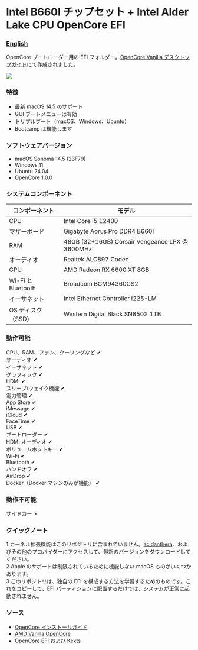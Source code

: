 # Intel B660I チップセット + Intel Alder Lake CPU OpenCore EFI

### [English](https://github.com/joemmetry/opencore-aorusb660i/blob/master/README.EN.md)

OpenCore ブートローダー用の EFI フォルダー。[OpenCore Vanilla デスクトップガイド](https://khronokernel-2.gitbook.io/opencore-vanilla-desktop-guide/)にて作成されました。

<img src = "https://scontent.fmnl17-2.fna.fbcdn.net/v/t1.6435-9/206743122_10216513288344107_3539624459220602424_n.jpg?_nc_cat=109&_nc_rgb565=1&ccb=1-3&_nc_sid=0debeb&_nc_ohc=GIahA9UCavwAX-0qNjY&_nc_ht=scontent.fmnl17-2.fna&oh=26a8b3847e6d7f8eaf644a7e4826a00f&oe=60F11940" />

### 特徴

- 最新 macOS 14.5 のサポート
- GUI ブートメニューは有効
- トリプルブート（macOS、Windows、Ubuntu）
- Bootcamp は機能します

### ソフトウェアバージョン

- macOS Sonoma 14.5 (23F79)
- Windows 11
- Ubuntu 24.04
- OpenCore 1.0.0

### システムコンポーネント

| **コンポーネント** | **モデル**                             |
| ------------------ | -----------------------------------------------|
| CPU                | Intel Core i5 12400                            |
| マザーボード         | Gigabyte Aorus Pro DDR4 B660I                  |
| RAM                | 48GB (32+16GB) Corsair Vengeance LPX @ 3600MHz |
| オーディオ           | Realtek ALC897 Codec                          |
| GPU                | AMD Radeon RX 6600 XT 8GB                      |
| Wi-Fi と Bluetooth | Broadcom BCM94360CS2                           |
| イーサネット         | Intel Ethernet Controller i225-LM              |
| OS ディスク（SSD）   | Western Digital Black SN850X 1TB               |

### 動作可能

CPU、RAM、ファン、クーリングなど ✔<br/>
オーディオ ✔<br/>
イーサネット ✔<br/>
グラフィック ✔<br/>
HDMI ✔<br/>
スリープ/ウェイク機能 ✔<br/>
電力管理 ✔<br/>
App Store ✔<br/>
iMessage ✔<br/>
iCloud ✔<br/>
FaceTime ✔<br/>
USB ✔<br/>
ブートローダー ✔<br/>
HDMI オーディオ ✔<br/>
ボリュームホットキー ✔<br/>
Wi-Fi ✔<br/>
Bluetooth ✔<br/>
ハンドオフ ✔<br/>
AirDrop ✔<br/>
Docker（Docker マシンのみが機能） ✔<br/>

### 動作不可能

サイドカー ✗<br/>

### クイックノート

1.カーネル拡張機能はこのリポジトリに含まれていません。[acidanthera](https://github.com/acidanthera)、およびその他のプロバイダーにアクセスして、最新のバージョンをダウンロードしてください。<br/>
2.Apple のサポートは制限されているために機能しない macOS ものがいくつかあります。 <br/> 3.このリポジトリは、独自の EFI を構成する方法を学習するためのものです。これをコピーして、EFI パーティションに配置するだけでは、システムが正常に起動されません。<br/>

### ソース

- [OpenCore インストールガイド](https://dortania.github.io/OpenCore-Install-Guide/)
- [AMD Vanilla OpenCore](https://github.com/AMD-OSX/AMD_Vanilla)
- [OpenCore EFI および Kexts](https://dortania.github.io/builds/)
